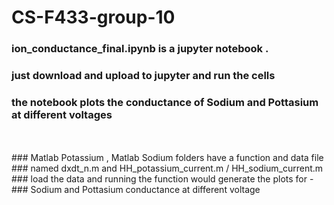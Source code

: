 # CS-F433-group-10

### ion_conductance_final.ipynb  is a jupyter notebook . 
### just download and upload to jupyter and run the cells 
### the notebook plots the conductance of Sodium and Pottasium at different voltages 

<br>


</br>
### Matlab Potassium , Matlab Sodium folders have a function and data file 
### named dxdt_n.m and HH_potassium_current.m  / HH_sodium_current.m 
### load the data and running the function would generate the plots for - 
### Sodium and Pottasium conductance at different voltage

